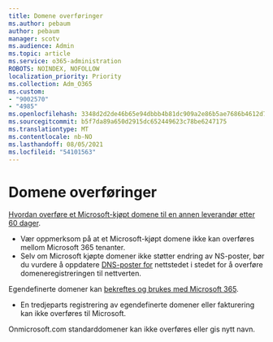 ```yaml
---
title: Domene overføringer
ms.author: pebaum
author: pebaum
manager: scotv
ms.audience: Admin
ms.topic: article
ms.service: o365-administration
ROBOTS: NOINDEX, NOFOLLOW
localization_priority: Priority
ms.collection: Adm_O365
ms.custom:
- "9002570"
- "4985"
ms.openlocfilehash: 3348d2d2de46b65e94dbbb4b81dc909a2e86b5ae7686b4612d7b1364e7d76a5b
ms.sourcegitcommit: b5f7da89a650d2915dc652449623c78be6247175
ms.translationtype: MT
ms.contentlocale: nb-NO
ms.lasthandoff: 08/05/2021
ms.locfileid: "54101563"
---
```

# <a name="domain-transfers"></a>Domene overføringer

[Hvordan overføre et Microsoft-kjøpt domene til en annen leverandør etter 60 dager](https://docs.microsoft.com/microsoft-365/admin/get-help-with-domains/transfer-a-domain-from-microsoft-to-another-host).

- Vær oppmerksom på at et Microsoft-kjøpt domene ikke kan overføres mellom Microsoft 365 tenanter.
- Selv om Microsoft kjøpte domener ikke støtter endring av NS-poster, bør du vurdere å oppdatere [DNS-poster for](https://docs.microsoft.com/microsoft-365/admin/dns/update-dns-records-to-retain-current-hosting-provider?view=o365-worldwide) nettstedet i stedet for å overføre domeneregistreringen til nettverten.

Egendefinerte domener kan [bekreftes og brukes med Microsoft 365](https://docs.microsoft.com/microsoft-365/admin/setup/add-domain?view=o365-worldwide).

- En tredjeparts registrering av egendefinerte domener eller fakturering kan ikke overføres til Microsoft.

Onmicrosoft.com standarddomener kan ikke overføres eller gis nytt navn.
